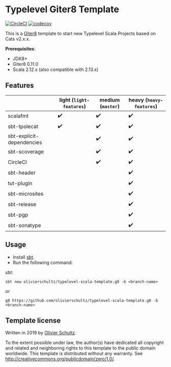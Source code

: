 # Typelevel Giter8 Template 

[![CircleCI](https://circleci.com/gh/olivierschultz/typelevel-template.g8/tree/master.svg?style=svg)](https://circleci.com/gh/olivierschultz/typelevel-template.g8/tree/master)
[![codecov](https://codecov.io/gh/olivierschultz/typelevel-template/branch/master/graphs/badge.svg)](https://codecov.io/gh/olivierschultz/typelevel-template)

This is a [Giter8](http://www.foundweekends.org/giter8/) template to start new Typelevel Scala Projects based on Cats v2.x.x.

__Prerequisites__:
* JDK8+
* Giter8 0.11.0
* Scala 2.12.x (also compatible with 2.13.x)

## Features

|                           | light (`light-features`) | medium (`master`)  | heavy (`heavy-features`) |
|---------------------------|--------------------------|--------------------|--------------------------|
| scalafmt                  | :heavy_check_mark:       | :heavy_check_mark: | :heavy_check_mark:       |
| sbt-tpolecat              | :heavy_check_mark:       | :heavy_check_mark: | :heavy_check_mark:       |
| sbt-explicit-dependencies |                          | :heavy_check_mark: | :heavy_check_mark:       |
| sbt-scoverage             |                          | :heavy_check_mark: | :heavy_check_mark:       |
| CircleCI                  |                          | :heavy_check_mark: | :heavy_check_mark:       |
| sbt-header                |                          |                    | :heavy_check_mark:       |
| tut-plugin                |                          |                    | :heavy_check_mark:       |
| sbt-microsites            |                          |                    | :heavy_check_mark:       |
| sbt-release               |                          |                    | :heavy_check_mark:       |
| sbt-pgp                   |                          |                    | :heavy_check_mark:       |
| sbt-sonatype              |                          |                    | :heavy_check_mark:       |

## Usage

* Install [sbt](https://www.scala-sbt.org/1.x/docs/Setup.html).
* Run the following command:

_sbt:_
```
sbt new olivierschultz/typelevel-scala-template.g8 -b <branch-name>
```
_or_
```
g8 https://github.com/olivierschultz/typelevel-scala-template.g8 -b <branch-name>
```

## Template license

Written in 2019 by [Olivier Schultz](https://github.com/olivierschultz).

To the extent possible under law, the author(s) have dedicated all copyright and related and neighboring rights to this 
template to the public domain worldwide. This template is distributed without any warranty. 
See http://creativecommons.org/publicdomain/zero/1.0/.
